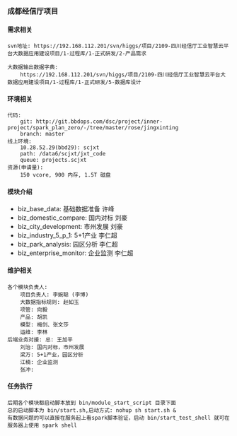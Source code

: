 ### 成都经信厅项目

#### 需求相关
    svn地址: https://192.168.112.201/svn/higgs/项目/2109-四川经信厅工业智慧云平台大数据应用建设项目/1-过程库/1-正式研发/2-产品需求
    
    大数据输出数据字典: 
        https://192.168.112.201/svn/higgs/项目/2109-四川经信厅工业智慧云平台大数据应用建设项目/1-过程库/1-正式研发/5-数据库设计

#### 环境相关
    代码:
        git: http://git.bbdops.com/dsc/project/inner-project/spark_plan_zero/-/tree/master/rose/jingxinting 
        branch: master
    线上环境:
        10.28.52.29(bbd29): scjxt
        path: /data6/scjxt/jxt_code
        queue: projects.scjxt
    资源(申请量):
        150 vcore, 900 内存, 1.5T 磁盘

#### 模块介绍

- biz_base_data: 基础数据准备 许峰
- biz_domestic_compare: 国内对标 刘豪
- biz_city_development: 市州发展 刘豪
- biz_industry_5_p_1: 5+1产业 李仁超
- biz_park_analysis: 园区分析 李仁超
- biz_enterprise_monitor: 企业监测 李仁超

#### 维护相关
    各个模块负责人:
		项目负责人: 李婉聪 (李博)
		大数据指标规则: 赵如玉
		项管: 向毅
		产品: 胡凯
		模型: 梅剑、张文莎
		运维: 李林
	后端业务对接: 总: 王加平
	    刘治: 国内对标，市州发展
	    梁万: 5+1产业，园区分析
	    江楠: 企业监测
	    张冲: 

#### 任务执行
    后期各个模块都启动脚本放到 bin/module_start_script 目录下面
    总的启动脚本为 bin/start.sh,启动方式: nohup sh start.sh &
    有数据问题的可以直接在服务起上看spark脚本验证，启动 bin/start_test_shell 就可在服务器上使用 spark shell
